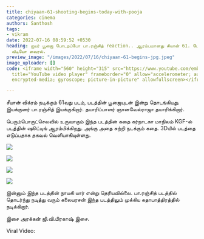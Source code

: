 ```yaml
---
title: chiyaan-61-shooting-begins-today-with-pooja
categories: cinema
authors: Santhosh
tags:
- vikram
date: 2022-07-16 08:59:52 +0530
heading: ஐயர் பூஜை போடறப்போ பா.ரஞ்சித் reaction.. ஆரம்பமானது சியான் 61. போட்டோஸ்,
  வீடியோ வைரல்.
preview_image: "/images/2022/07/16/chiyaan-61-begins-jpg.jpeg"
image_uploader: []
code: <iframe width="560" height="315" src="https://www.youtube.com/embed/rfmeLZO-pUM"
  title="YouTube video player" frameborder="0" allow="accelerometer; autoplay; clipboard-write;
  encrypted-media; gyroscope; picture-in-picture" allowfullscreen></iframe>

---
```

சீயான் விக்ரம் நடிக்கும் 61வது படம், படத்தின் பூஜையுடன் இன்று தொடங்கியது. இயக்குனர் பா.ரஞ்சித் இயக்குகிறார். தயாரிப்பாளர் ஞானவேல்ராஜா தயாரிக்கிறார்.

பெரும்பொருட்செலவில் உருவாகும் இந்த படத்தின் கதை கர்நாடகா மாநிலம் KGF-ல் படத்தின் ஷூட்டிங் ஆரம்பிக்கிறது. அங்கு அதை சுற்றி நடக்கும் கதை. 3Dயில் படத்தை எடுப்பதாக தகவல் வெளியாகியுள்ளது.

![](/images/2022/07/16/chiyaan-vikram-2-jpg.jpeg)

![](/images/2022/07/16/chiyaan-vikram-3-jpg.jpeg)

![](/images/2022/07/16/chiyaan-vikram-4-jpg.jpeg)

![](/images/2022/07/16/chiyaan-vikram-1-jpg.jpeg)

இன்னும் இந்த படத்தின் நாயகி யார் என்று தெரியவில்லை. பா.ரஞ்சித் படத்தில் தொடர்ந்து நடித்து வரும் கலையரசன் இந்த படத்திலும் முக்கிய கதாபாத்திரத்தில் நடிக்கிறார்.

இசை அரக்கன் ஜி.வி.பிரகாஷ் இசை.

Viral Video:
